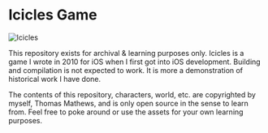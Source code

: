 # Icicles Game

![Icicles](./Resources/Assets/graphics/icicles-title.png)

This repository exists for archival & learning purposes only. Icicles is a game
I wrote in 2010 for iOS when I first got into iOS development. Building and 
compilation is not expected to work. It is more a demonstration of historical 
work I have done.

The contents of this repository, characters, world, etc. are copyrighted by 
myself, Thomas Mathews, and is only open source in the sense to learn from.
Feel free to poke around or use the assets for your own learning purposes.
